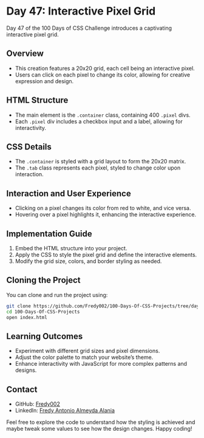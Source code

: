 # Day 47: Interactive Pixel Grid

Day 47 of the 100 Days of CSS Challenge introduces a captivating interactive pixel grid.

## Overview

- This creation features a 20x20 grid, each cell being an interactive pixel.
- Users can click on each pixel to change its color, allowing for creative expression and design.

## HTML Structure

- The main element is the `.container` class, containing 400 `.pixel` divs.
- Each `.pixel` div includes a checkbox input and a label, allowing for interactivity.

## CSS Details

- The `.container` is styled with a grid layout to form the 20x20 matrix.
- The `.tab` class represents each pixel, styled to change color upon interaction.

## Interaction and User Experience

- Clicking on a pixel changes its color from red to white, and vice versa.
- Hovering over a pixel highlights it, enhancing the interactive experience.

## Implementation Guide

1. Embed the HTML structure into your project.
2. Apply the CSS to style the pixel grid and define the interactive elements.
3. Modify the grid size, colors, and border styling as needed.

## Cloning the Project

You can clone and run the project using:

```bash
git clone https://github.com/Fredy002/100-Days-Of-CSS-Projects/tree/day_41-50/day_46
cd 100-Days-Of-CSS-Projects
open index.html
```

## Learning Outcomes

- Experiment with different grid sizes and pixel dimensions.
- Adjust the color palette to match your website’s theme.
- Enhance interactivity with JavaScript for more complex patterns and designs.

## Contact

- GitHub: [Fredy002](https://github.com/Fredy002)
- LinkedIn: [Fredy Antonio Almeyda Alania](https://www.linkedin.com/in/fredy-antonio-almeyda-alania/)

Feel free to explore the code to understand how the styling is achieved and maybe tweak some values to see how the design changes. Happy coding!
